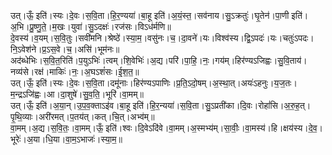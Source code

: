 

  
उत्।ऊँ॒ इति॑।स्यः।दे॒वः।स॒वि॒ता।हि॒र॒ण्यया॑।बा॒हू इति॑।अ॒यं॒स्त॒।सव॑नाय।सु॒ऽक्रतुः॑।घृ॒तेन॑।पा॒णी इति॑।अ॒भि।प्रु॒ष्णु॒ते॒।म॒खः।युवा॑।सु॒ऽदक्षः॑।रज॑सः।विऽध॑र्मणि॥  
दे॒वस्य॑।व॒यम्।स॒वि॒तुः।सवी॑मनि।श्रेष्ठे॑।स्या॒म॒।वसु॑नः।च॒।दा॒वने॑।यः।विश्व॑स्य।द्वि॒ऽपदः॑।यः।चतुः॑ऽपदः।नि॒ऽवेश॑ने।प्र॒ऽस॒वे।च॒।असि॑।भूम॑नः॥  
अद॑ब्धेभिः।स॒वि॒त॒रिति॑।प॒युऽभिः॑।त्वम्।शि॒वेभिः॑।अ॒द्य।परि॑।पा॒हि॒।नः॒।गय॑म्।हिर॑ण्यऽजिह्वः।सु॒वि॒ताय॑।नव्य॑से।रक्ष॑।माकिः॑।नः॒।अ॒घऽशं॑सः।ई॒श॒त॒॥  
उत्।ऊँ॒ इति॑।स्यः।दे॒वः।स॒वि॒ता।दमू॑नाः।हिर॑ण्यऽपाणिः।प्र॒ति॒ऽदो॒षम्।अ॒स्था॒त्।अयः॑ऽहनुः।य॒ज॒तः।म॒न्द्रऽजि॑ह्वः।आ।दा॒शुषे॑।सु॒व॒ति॒।भूरि॑।वा॒मम्॥  
उत्।ऊँ॒ इति॑।अ॒या॒न्।उ॒प॒व॒क्ताऽइ॑व।बा॒हू इति॑।हि॒र॒न्यया॑।स॒वि॒ता।सु॒ऽप्रती॑का।दि॒वः।रोहां॑सि।अ॒रु॒ह॒त्।पृ॒थि॒व्याः।अरी॑रमत्।प॒तय॑त्।कत्।चि॒त्।अभ्व॑म्॥  
वा॒मम्।अ॒द्य।स॒वि॒तः॒।वा॒मम्।ऊँ॒ इति॑।श्वः।दि॒वेऽदि॑वे।वा॒मम्।अ॒स्मभ्य॑म्।सा॒वीः॒।वा॒मस्य॑।हि।क्षय॑स्य।दे॒व॒।भूरेः॑।अ॒या।धि॒या।वा॒म॒ऽभाजः॑।स्या॒म॒॥  
